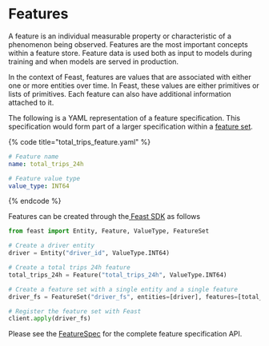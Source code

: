 # Features

A feature is an individual measurable property or characteristic of a phenomenon being observed. Features are the most important concepts within a feature store. Feature data is used both as input to models during training and when models are served in production.

In the context of Feast, features are values that are associated with either one or more entities over time. In Feast, these values are either primitives or lists of primitives. Each feature can also have additional information attached to it. 

The following is a YAML representation of a feature specification. This specification would form part of a larger specification within a [feature set](feature-sets.md).

{% code title="total\_trips\_feature.yaml" %}
```yaml
# Feature name
name: total_trips_24h

# Feature value type
value_type: INT64
```
{% endcode %}

 Features can be created through the[ Feast SDK](../getting-started/connecting-to-feast-1/connecting-to-feast.md) as follows

```python
from feast import Entity, Feature, ValueType, FeatureSet

# Create a driver entity
driver = Entity("driver_id", ValueType.INT64)

# Create a total trips 24h feature
total_trips_24h = Feature("total_trips_24h", ValueType.INT64)

# Create a feature set with a single entity and a single feature
driver_fs = FeatureSet("driver_fs", entities=[driver], features=[total_trips_24h])

# Register the feature set with Feast
client.apply(driver_fs)
```

Please see the [FeatureSpec](https://api.docs.feast.dev/grpc/feast.core.pb.html#FeatureSpec) for the complete feature specification API.

